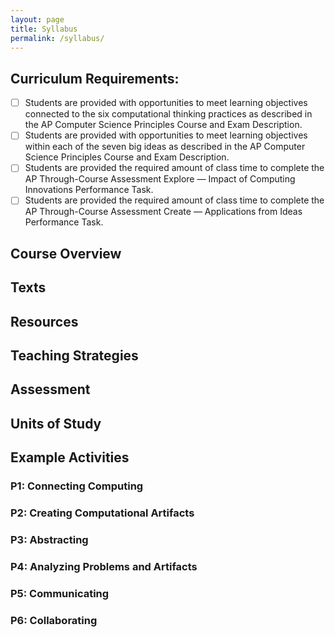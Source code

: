 ```yaml
---
layout: page
title: Syllabus
permalink: /syllabus/
---
```


## Curriculum Requirements:

- [ ] Students are provided with opportunities to meet learning objectives connected to the six computational thinking practices as described in the AP Computer Science Principles Course and Exam Description.
- [ ] Students are provided with opportunities to meet learning objectives within each of the seven big ideas as described in the AP Computer Science Principles Course and Exam Description.
- [ ] Students are provided the required amount of class time to complete the AP Through-Course Assessment Explore — Impact of Computing Innovations Performance Task.
- [ ] Students are provided the required amount of class time to complete the AP Through-Course Assessment Create — Applications from Ideas Performance Task.

## Course Overview

## Texts

## Resources

## Teaching Strategies

## Assessment

## Units of Study

## Example Activities

### P1: Connecting Computing
### P2: Creating Computational Artifacts
### P3: Abstracting
### P4: Analyzing Problems and Artifacts
### P5: Communicating
### P6: Collaborating
